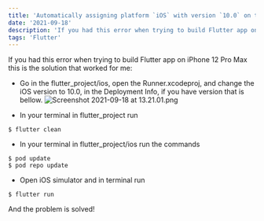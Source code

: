 ```yaml
---
title: 'Automatically assigning platform `iOS` with version `10.0` on target `Runner` because no platform was specified - Flutter'
date: '2021-09-18'
description: 'If you had this error when trying to build Flutter app on iPhone 12 Pro Max this is the solution that worked for me'
tags: 'Flutter'
---
```


If you had this error when trying to build Flutter app on iPhone 12 Pro Max this is the solution that worked for me:

- Go in the flutter_project/ios, open the Runner.xcodeproj, and change the iOS version to 10.0, in the Deployment Info, if you have version that is bellow.
![Screenshot 2021-09-18 at 13.21.01.png](/images/posts/automatically_assign_platform_flutter.png)

- In your terminal in flutter_project run 
```
$ flutter clean
``` 
- In your terminal in flutter_project/ios run the commands 
```
$ pod update
$ pod repo update
``` 
- Open iOS simulator and in terminal run
```
$ flutter run
```

And the problem is solved!
